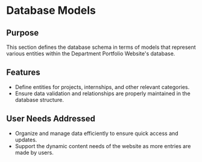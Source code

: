 # Database Models

## Purpose
This section defines the database schema in terms of models that represent various entities within the Department Portfolio Website's database.

## Features
- Define entities for projects, internships, and other relevant categories.
- Ensure data validation and relationships are properly maintained in the database structure.

## User Needs Addressed
- Organize and manage data efficiently to ensure quick access and updates.
- Support the dynamic content needs of the website as more entries are made by users.

